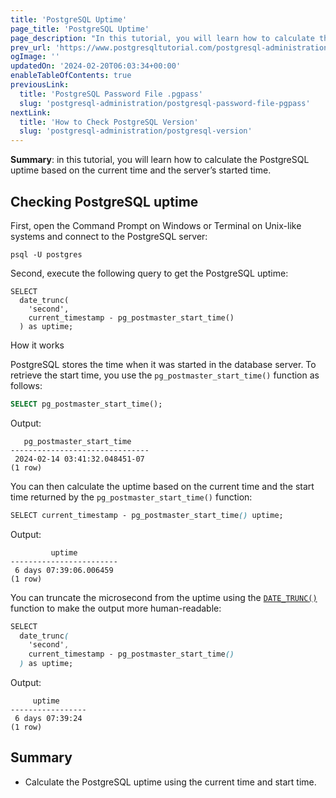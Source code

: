 ```yaml
---
title: 'PostgreSQL Uptime'
page_title: 'PostgreSQL Uptime'
page_description: "In this tutorial, you will learn how to calculate the PostgreSQL uptime based on the current time and the server's started time."
prev_url: 'https://www.postgresqltutorial.com/postgresql-administration/postgresql-uptime/'
ogImage: ''
updatedOn: '2024-02-20T06:03:34+00:00'
enableTableOfContents: true
previousLink:
  title: 'PostgreSQL Password File .pgpass'
  slug: 'postgresql-administration/postgresql-password-file-pgpass'
nextLink:
  title: 'How to Check PostgreSQL Version'
  slug: 'postgresql-administration/postgresql-version'
---
```


**Summary**: in this tutorial, you will learn how to calculate the PostgreSQL uptime based on the current time and the server’s started time.

## Checking PostgreSQL uptime

First, open the Command Prompt on Windows or Terminal on Unix\-like systems and connect to the PostgreSQL server:

```csssql
psql -U postgres
```

Second, execute the following query to get the PostgreSQL uptime:

```
SELECT
  date_trunc(
    'second',
    current_timestamp - pg_postmaster_start_time()
  ) as uptime;
```

How it works

PostgreSQL stores the time when it was started in the database server. To retrieve the start time, you use the `pg_postmaster_start_time()` function as follows:

```sql
SELECT pg_postmaster_start_time();
```

Output:

```text
   pg_postmaster_start_time
-------------------------------
 2024-02-14 03:41:32.048451-07
(1 row)
```

You can then calculate the uptime based on the current time and the start time returned by the `pg_postmaster_start_time()` function:

```css
SELECT current_timestamp - pg_postmaster_start_time() uptime;
```

Output:

```text
         uptime
------------------------
 6 days 07:39:06.006459
(1 row)
```

You can truncate the microsecond from the uptime using the [`DATE_TRUNC()`](../postgresql-date-functions/postgresql-date_trunc) function to make the output more human\-readable:

```css
SELECT
  date_trunc(
    'second',
    current_timestamp - pg_postmaster_start_time()
  ) as uptime;
```

Output:

```
     uptime
-----------------
 6 days 07:39:24
(1 row)
```

## Summary

- Calculate the PostgreSQL uptime using the current time and start time.

